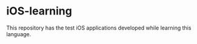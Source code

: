 # iOS-learning
This repository has the test iOS applications developed while learning this language.
